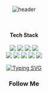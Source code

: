 <div align="center">   
  
  ![header](https://capsule-render.vercel.app/api?type=rounded&color=gradient&height=300&section=footer&text=Welcome%20profile&fontSize=90)  
 
  <br/>
  
  #### Tech Stack
  <img src="https://img.shields.io/badge/css3-1572B6?style=for-the-badge&logo=css3&logoColor=white">
  <img src="https://img.shields.io/badge/html5-E34F26?style=for-the-badge&logo=html5&logoColor=white">
  <img src="https://img.shields.io/badge/jquery-0769AD?style=for-the-badge&logo=jquery&logoColor=white">  
  <img src="https://img.shields.io/badge/JS-F7DF1E?style=for-the-badge&logo=javascript&logoColor=white">
  
  <br>
  
  <img src="https://img.shields.io/badge/JAVA-007396?style=for-the-badge&logo=Java&logoColor=white">  
  <img src="https://img.shields.io/badge/MySQL-4479A1?style=for-the-badge&logo=mysql&logoColor=white">  
  <img src="https://img.shields.io/badge/eclipseide-2C2255?style=for-the-badge&logo=eclipseide&logoColor=white">
  <img src="https://img.shields.io/badge/visualstudiocode-007ACC?style=for-the-badge&logo=visualstudiocode&logoColor=white">
  <img src="https://img.shields.io/badge/intellijidea-000000?style=for-the-badge&logo=intellijidea&logoColor=white">
  
  <a href="https://git.io/typing-svg"><img src="https://readme-typing-svg.demolab.com?font=Fira+Code&pause=1000&width=435&lines=welcome+to+my+github+profile!" alt="Typing SVG" /></a>
  <h3 align="center">Follow Me</h3>
  <br>
  <p align="center">
    <a href="mailto:rbxo0032gmail.com">    
  </p>



</div>
